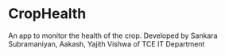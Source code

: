 # CropHealth
An app to monitor the health of the crop.
Developed by Sankara Subramaniyan, Aakash, Yajith Vishwa of TCE IT Department
